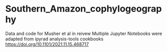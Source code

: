 # Southern_Amazon_cophylogeography
 Data and code for Musher et al in reivew
 Multiple Jupyter Notebooks were adapted from ipyrad analysis-tools cookbooks 
https://doi.org/10.1101/2021.11.15.468717
